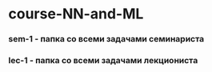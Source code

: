 # course-NN-and-ML

### sem-1 - папка со всеми задачами семинариста

### lec-1 - папка со всеми задачами лекциониста
